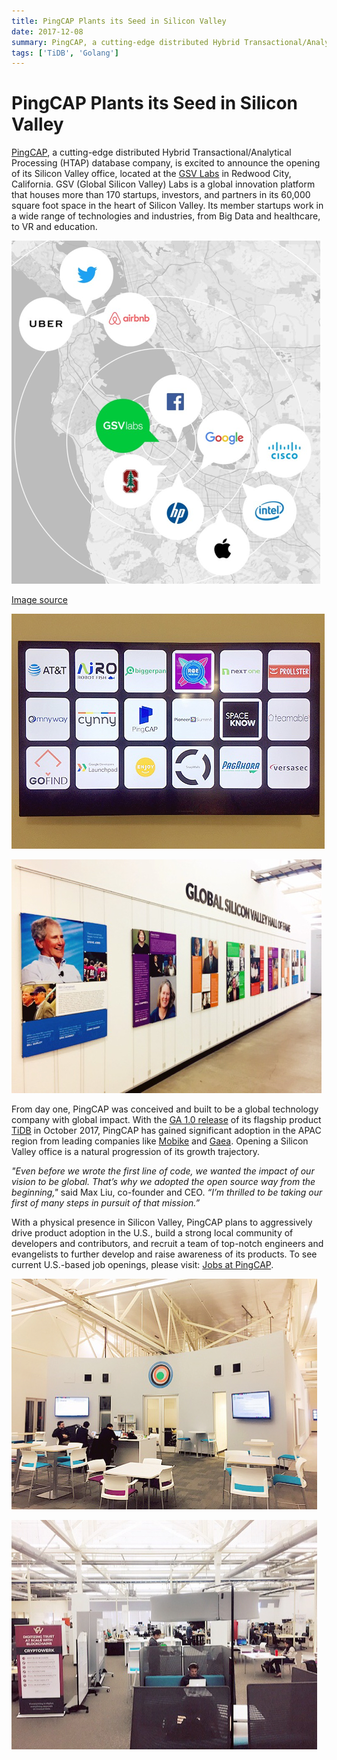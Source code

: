 ```yaml
---
title: PingCAP Plants its Seed in Silicon Valley
date: 2017-12-08
summary: PingCAP, a cutting-edge distributed Hybrid Transactional/Analytical Processing (HTAP) database company, is excited to announce the opening of its Silicon Valley office, located at the GSV Labs in Redwood City, California.
tags: ['TiDB', 'Golang']
---
```


# PingCAP Plants its Seed in Silicon Valley

[PingCAP](https://www.pingcap.com), a cutting-edge distributed Hybrid Transactional/Analytical Processing (HTAP) database company, is excited to announce the opening of its Silicon Valley office, located at the [GSV Labs](http://gsvlabs.com/) in Redwood City, California. GSV (Global Silicon Valley) Labs is a global innovation platform that houses more than 170 startups, investors, and partners in its 60,000 square foot space in the heart of Silicon Valley. Its member startups work in a wide range of technologies and industries, from Big Data and healthcare, to VR and education. 

![GSV Location in the Silicon Valley](media/Silicon_Valley_Map_Unicorn.png)

[Image source](http://gsvlabs.com/)

![PingCAP Office Board](media/PingCAP_Office_Board.png)

![GSV hall of fame](media/GSV_hall_of_fame.png)

From day one, PingCAP was conceived and built to be a global technology company with global impact. With the [GA 1.0 release](https://pingcap.com/blog/2017-10-17-announcement/) of its flagship product [TiDB](https://github.com/pingcap/tidb) in October 2017, PingCAP has gained significant adoption in the APAC region from leading companies like [Mobike](https://www.crunchbase.com/organization/mobike) and [Gaea](http://www.gaea.com/en/). Opening a Silicon Valley office is a natural progression of its growth trajectory. 

*"Even before we wrote the first line of code, we wanted the impact of our vision to be global. That’s why we adopted the open source way from the beginning,"* said Max Liu, co-founder and CEO. *“I’m thrilled to be taking our first of many steps in pursuit of that mission.”*

With a physical presence in Silicon Valley, PingCAP plans to aggressively drive product adoption in the U.S., build a strong local community of developers and contributors, and recruit a team of top-notch engineers and evangelists to further develop and raise awareness of its products. To see current U.S.-based job openings, please visit: [Jobs at PingCAP](https://angel.co/pingcap-1/jobs).

![PingCAP Silicon Valley Office Internal](media/PingCAP_Silicon_Valley_Office_Internal.png)

![PingCAP Silicon Valley Office Seats](media/PingCAP_Silicon_Valley_Office_Seats.png)

